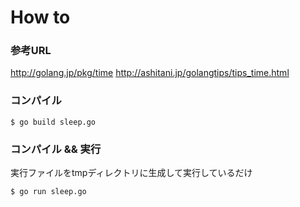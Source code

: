 # How to

### 参考URL

http://golang.jp/pkg/time
http://ashitani.jp/golangtips/tips_time.html

### コンパイル

```
$ go build sleep.go
```

### コンパイル && 実行

実行ファイルをtmpディレクトリに生成して実行しているだけ

```
$ go run sleep.go
```
